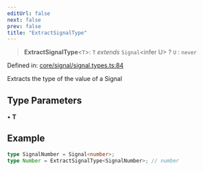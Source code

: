 ```yaml
---
editUrl: false
next: false
prev: false
title: "ExtractSignalType"
---
```


> **ExtractSignalType**\<`T`\>: `T` *extends* `Signal`\<infer U\> ? `U` : `never`

Defined in: [core/signal/signal.types.ts:84](https://github.com/OfirTheOne/sigjs/blob/990f9c2a70d38ca041cbd102a37f74a99eedb608/sig/lib/core/signal/signal.types.ts#L84)

Extracts the type of the value of a Signal

## Type Parameters

• **T**

## Example

```ts
type SignalNumber = Signal<number>;
type Number = ExtractSignalType<SignalNumber>; // number
```
